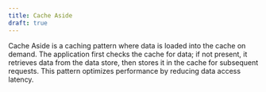 ```yaml
---
title: Cache Aside
draft: true
---
```


Cache Aside is a caching pattern where data is loaded into the cache on demand. The application first checks the cache for data; if not present, it retrieves data from the data store, then stores it in the cache for subsequent requests. This pattern optimizes performance by reducing data access latency.

<!--more-->